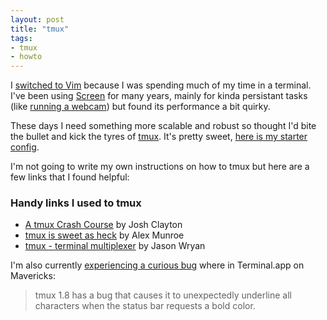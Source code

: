 ```yaml
---
layout: post
title: "tmux"
tags:
- tmux
- howto
---
```


I [switched to Vim](http://reyhan.org/2013/03/vim.html) because I was spending much of my time in a terminal. I've been using [Screen](http://en.wikipedia.org/wiki/GNU_Screen) for many years, mainly for kinda persistant tasks (like [running a webcam](http://reyhan.org/2013/09/webcam-on-linux.html)) but found its performance a bit quirky.

These days I need something more scalable and robust so thought I'd bite the bullet and kick the tyres of [tmux](http://en.wikipedia.org/wiki/Tmux). It's pretty sweet, [here is my starter config](https://github.com/rey/.tmux).

I'm not going to write my own instructions on how to tmux but here are a few links that I found helpful:

### Handy links I used to tmux

* [A tmux Crash Course](http://robots.thoughtbot.com/a-tmux-crash-course) by Josh Clayton
* [tmux is sweet as heck](http://me.veekun.com/blog/2012/03/21/tmux-is-sweet-as-heck) by Alex Munroe
* [tmux - terminal multiplexer](http://jasonwryan.com/blog/2010/01/07/tmux-terminal-multiplexer) by Jason Wryan

I'm also currently [experiencing a curious bug](http://lists.freebsd.org/pipermail/freebsd-ports-bugs/2013-July/259557.html) where in Terminal.app on Mavericks:

> tmux 1.8 has a bug that causes it to unexpectedly underline all characters when the status bar requests a bold color.
